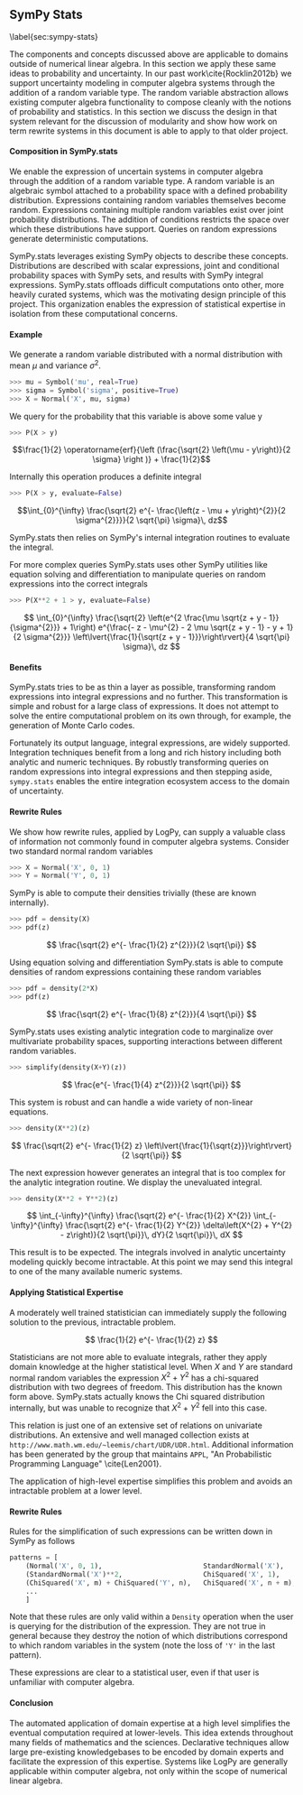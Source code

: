 
SymPy Stats
-----------

\label{sec:sympy-stats}

The components and concepts discussed above are applicable to domains outside of numerical linear algebra.  In this section we apply these same ideas to probability and uncertainty.  In our past work\cite{Rocklin2012b} we support uncertainty modeling in computer algebra systems through the addition of a random variable type.  The random variable abstraction allows existing computer algebra functionality to compose cleanly with the notions of probability and statistics.  In this section we discuss the design in that system relevant for the discussion of modularity and show how work on term rewrite systems in this document is able to apply to that older project. 


#### Composition in SymPy.stats

We enable the expression of uncertain systems in computer algebra through the addition of a random variable type.  A random variable is an algebraic symbol attached to a probability space with a defined probability distribution.  Expressions containing random variables themselves become random.  Expressions containing multiple random variables exist over joint probability distributions.  The addition of conditions restricts the space over which these distributions have support.  Queries on random expressions generate deterministic computations.  

SymPy.stats leverages existing SymPy objects to describe these concepts.  Distributions are described with scalar expressions, joint and conditional probability spaces with SymPy sets, and results with SymPy integral expressions.  SymPy.stats offloads difficult computations onto other, more heavily curated systems, which was the motivating design principle of this project.  This organization enables the expression of statistical expertise in isolation from these computational concerns.


#### Example

We generate a random variable distributed with a normal distribution with mean $\mu$ and variance $\sigma^2$.

~~~~~~~~~~~~Python
>>> mu = Symbol('mu', real=True)
>>> sigma = Symbol('sigma', positive=True)
>>> X = Normal('X', mu, sigma)
~~~~~~~~~~~~

We query for the probability that this variable is above some value y

~~~~~~~~~~~~Python
>>> P(X > y)
~~~~~~~~~~~~

$$\frac{1}{2} \operatorname{erf}{\left (\frac{\sqrt{2} \left(\mu - y\right)}{2 \sigma} \right )} + \frac{1}{2}$$

Internally this operation produces a definite integral

~~~~~~~~~~~~Python
>>> P(X > y, evaluate=False)
~~~~~~~~~~~~

$$\int_{0}^{\infty} \frac{\sqrt{2} e^{- \frac{\left(z - \mu + y\right)^{2}}{2 \sigma^{2}}}}{2 \sqrt{\pi} \sigma}\, dz$$

SymPy.stats then relies on SymPy's internal integration routines to evaluate the integral.

For more complex queries SymPy.stats uses other SymPy utilities like equation solving and differentiation to manipulate queries on random expressions into the correct integrals

~~~~~~~~~~~~Python
>>> P(X**2 + 1 > y, evaluate=False)
~~~~~~~~~~~~

$$ \int_{0}^{\infty} \frac{\sqrt{2} \left(e^{2 \frac{\mu \sqrt{z + y - 1}}{\sigma^{2}}} + 1\right) e^{\frac{- z - \mu^{2} - 2 \mu \sqrt{z + y - 1} - y + 1}{2 \sigma^{2}}} \left\lvert{\frac{1}{\sqrt{z + y - 1}}}\right\rvert}{4 \sqrt{\pi} \sigma}\, dz $$

#### Benefits

SymPy.stats tries to be as thin a layer as possible, transforming random expressions into integral expressions and no further.  This transformation is simple and robust for a large class of expressions.  It does not attempt to solve the entire computational problem on its own through, for example, the generation of Monte Carlo codes.  

Fortunately its output language, integral expressions, are widely supported.  Integration techniques benefit from a long and rich history including both analytic and numeric techniques.  By robustly transforming queries on random expressions into integral expressions and then stepping aside, `sympy.stats` enables the entire integration ecosystem access to the domain of uncertainty.


#### Rewrite Rules

We show how rewrite rules, applied by LogPy, can supply a valuable class of information not commonly found in computer algebra systems.  Consider two standard normal random variables

~~~~~~~~~~~~Python
>>> X = Normal('X', 0, 1)
>>> Y = Normal('Y', 0, 1)
~~~~~~~~~~~~

SymPy is able to compute their densities trivially (these are known internally).

~~~~~~~~~~~~Python
>>> pdf = density(X)
>>> pdf(z)
~~~~~~~~~~~~

$$ \frac{\sqrt{2} e^{- \frac{1}{2} z^{2}}}{2 \sqrt{\pi}} $$

Using equation solving and differentiation SymPy.stats is able to compute densities of random expressions containing these random variables

~~~~~~~~~~~~Python
>>> pdf = density(2*X)
>>> pdf(z)
~~~~~~~~~~~~

$$ \frac{\sqrt{2} e^{- \frac{1}{8} z^{2}}}{4 \sqrt{\pi}} $$ 

SymPy.stats uses existing analytic integration code to marginalize over multivariate probability spaces, supporting interactions between different random variables.

~~~~~~~~~~~~Python
>>> simplify(density(X+Y)(z))
~~~~~~~~~~~~

$$ \frac{e^{- \frac{1}{4} z^{2}}}{2 \sqrt{\pi}} $$

This system is robust and can handle a wide variety of non-linear equations.

~~~~~~~~~~~~Python
>>> density(X**2)(z)
~~~~~~~~~~~~

$$ \frac{\sqrt{2} e^{- \frac{1}{2} z} \left\lvert{\frac{1}{\sqrt{z}}}\right\rvert}{2 \sqrt{\pi}} $$

The next expression however generates an integral that is too complex for the analytic integration routine.  We display the unevaluated integral.

~~~~~~~~~~~~Python
>>> density(X**2 + Y**2)(z)
~~~~~~~~~~~~

$$ \int_{-\infty}^{\infty} \frac{\sqrt{2} e^{- \frac{1}{2} X^{2}} \int_{-\infty}^{\infty} \frac{\sqrt{2} e^{- \frac{1}{2} Y^{2}} \delta\left(X^{2} + Y^{2} - z\right)}{2 \sqrt{\pi}}\, dY}{2 \sqrt{\pi}}\, dX $$

This result is to be expected.  The integrals involved in analytic uncertainty modeling quickly become intractable.  At this point we may send this integral to one of the many available numeric systems.


#### Applying Statistical Expertise

A moderately well trained statistician can immediately supply the following solution to the previous, intractable problem.

$$ \frac{1}{2} e^{- \frac{1}{2} z} $$

Statisticians are not more able to evaluate integrals, rather they apply domain knowledge at the higher statistical level.  When $X$ and $Y$ are standard normal random variables the expression $X^2 + Y^2$ has a chi-squared distribution with two degrees of freedom.  This distribution has the known form above.  SymPy.stats actually knows the Chi squared distribution internally, but was unable to recognize that $X^2 + Y^2$ fell into this case.

This relation is just one of an extensive set of relations on univariate distributions.  An extensive and well managed collection exists at `http://www.math.wm.edu/~leemis/chart/UDR/UDR.html`.  Additional information has been generated by the group that maintains `APPL`, "An Probabilistic Programming Language" \cite{Len2001}.

The application of high-level expertise simplifies this problem and avoids an intractable problem at a lower level.


#### Rewrite Rules

Rules for the simplification of such expressions can be written down in SymPy as follows

~~~~~~~~~~~~Python
patterns = [
    (Normal('X', 0, 1),                         StandardNormal('X'),        True),
    (StandardNormal('X')**2,                    ChiSquared('X', 1),         True),
    (ChiSquared('X', m) + ChiSquared('Y', n),   ChiSquared('X', n + m),     True),
    ...
    ]
~~~~~~~~~~~~

Note that these rules are only valid within a `Density` operation when the user is querying for the distribution of the expression.  They are not true in general because they destroy the notion of which distributions correspond to which random variables in the system (note the loss of `'Y'` in the last pattern).

These expressions are clear to a statistical user, even if that user is unfamiliar with computer algebra.


#### Conclusion

The automated application of domain expertise at a high level simplifies the eventual computation required at lower-levels.  This idea extends throughout many fields of mathematics and the sciences.  Declarative techniques allow large pre-existing knowledgebases to be encoded by domain experts and facilitate the expression of this expertise.  Systems like LogPy are generally applicable within computer algebra, not only within the scope of numerical linear algebra.
